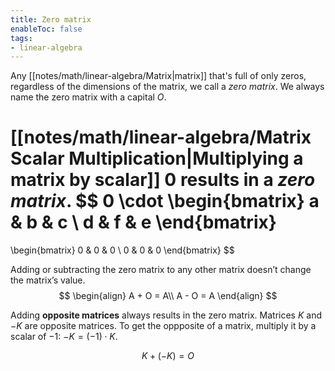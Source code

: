```yaml
---
title: Zero matrix
enableToc: false
tags: 
- linear-algebra
---
```

Any [[notes/math/linear-algebra/Matrix|matrix]] that's full of only zeros, regardless of the dimensions of the matrix, we call a *zero matrix*. We always name the zero matrix with a capital $O$.

[[notes/math/linear-algebra/Matrix Scalar Multiplication|Multiplying a matrix by scalar]] $0$ results in a *zero matrix*.
$$
0 \cdot
\begin{bmatrix}
a & b & c \\ 
d & f & e
\end{bmatrix}
=
\begin{bmatrix}
0 & 0 & 0 \\ 
0 & 0 & 0
\end{bmatrix}
$$

Adding or subtracting the zero matrix to any other matrix doesn’t change the matrix’s value.
$$
\begin{align}
A + O = A\\
A - O = A
\end{align}
$$

Adding **opposite matrices** always results in the zero matrix. Matrices $K$ and $−K$ are opposite matrices. To get the oppposite of a matrix, multiply it by a scalar of $-1$: $-K = (-1)\cdot K$.

$$
K + (-K) = O
$$
